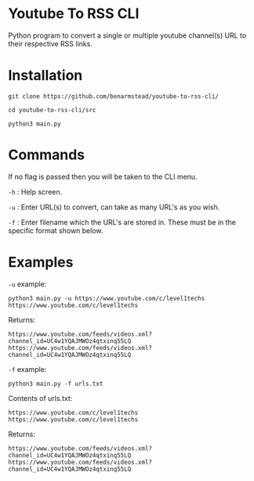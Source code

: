 # Youtube To RSS CLI

Python program to convert a single or multiple youtube channel(s) URL to their respective RSS links.

# Installation

`git clone https://github.com/benarmstead/youtube-to-rss-cli/`

`cd youtube-to-rss-cli/src`

`python3 main.py`

# Commands

If no flag is passed then you will be taken to the CLI menu.

`-h` : Help screen.

`-u` : Enter URL(s) to convert, can take as many URL's as you wish.

`-f` : Enter filename which the URL's are stored in.
       These must be in the specific format shown below.

# Examples

`-u` example: 

`python3 main.py -u https://www.youtube.com/c/level1techs https://www.youtube.com/c/level1techs`

Returns: 

```
https://www.youtube.com/feeds/videos.xml?channel_id=UC4w1YQAJMWOz4qtxinq55LQ
https://www.youtube.com/feeds/videos.xml?channel_id=UC4w1YQAJMWOz4qtxinq55LQ
```

`-f` example: 

`python3 main.py -f urls.txt`

Contents of urls.txt:

```
https://www.youtube.com/c/level1techs
https://www.youtube.com/c/level1techs
```


Returns:

```
https://www.youtube.com/feeds/videos.xml?channel_id=UC4w1YQAJMWOz4qtxinq55LQ
https://www.youtube.com/feeds/videos.xml?channel_id=UC4w1YQAJMWOz4qtxinq55LQ
```
